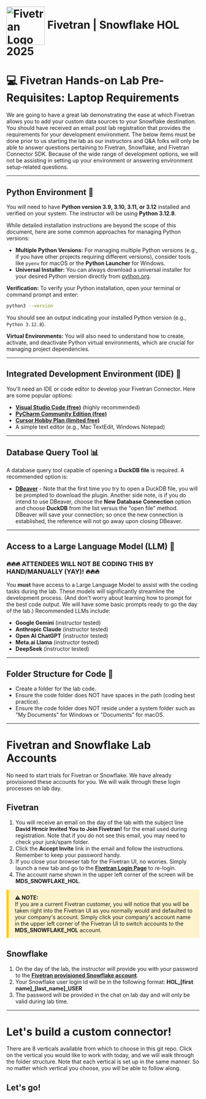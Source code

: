 # <img src="https://i.imgur.com/Og6gFnB.png" alt="Fivetran Logo" width="100" style="vertical-align: middle;"/> Fivetran | Snowflake HOL 2025

# 💻 Fivetran Hands-on Lab Pre-Requisites: Laptop Requirements

We are going to have a great lab demonstrating the ease at which Fivetran allows you to add your custom data sources to your Snowflake destination. You should have received an email post lab registration that provides the requirements for your development environment. The below items must be done prior to us starting the lab as our instructors and Q&A folks will only be able to answer questions pertaining to Fivetran, Snowflake, and Fivetran Connector SDK. Because of the wide range of development options, we will not be assisting in setting up your environment or answering environment setup-related questions.

-----

## Python Environment 🐍

You will need to have **Python version 3.9, 3.10, 3.11, or 3.12** installed and verified on your system. The instructor will be using **Python 3.12.8**.

While detailed installation instructions are beyond the scope of this document, here are some common approaches for managing Python versions:

  * **Multiple Python Versions:** For managing multiple Python versions (e.g., if you have other projects requiring different versions), consider tools like `pyenv` for macOS or the **Python Launcher** for Windows.
  * **Universal Installer:** You can always download a universal installer for your desired Python version directly from [python.org](https://www.python.org/).

**Verification:** To verify your Python installation, open your terminal or command prompt and enter:

```bash
python3 --version
```

You should see an output indicating your installed Python version (e.g., `Python 3.12.8`).

**Virtual Environments:** You will also need to understand how to create, activate, and deactivate Python virtual environments, which are crucial for managing project dependencies.

-----

## Integrated Development Environment (IDE) 📝

You'll need an IDE or code editor to develop your Fivetran Connector. Here are some popular options:

  * **[Visual Studio Code (free)](https://code.visualstudio.com/download)** (highly recommended)
  * **[PyCharm Community Edition (free)](https://www.jetbrains.com/pycharm/download/other.html)**
  * **[Cursor Hobby Plan (limited free)](https://cursor.com/pricing)**
  * A simple text editor (e.g., Mac TextEdit, Windows Notepad)

-----

## Database Query Tool 📊

A database query tool capable of opening a **DuckDB file** is required. A recommended option is:

  * **[DBeaver](https://dbeaver.io/download/)** - Note that the first time you try to open a DuckDB file, you will be prompted to download the plugin. Another side note, is if you do intend to use DBeaver, choose the **New Database Connection** option and choose **DuckDB** from the list versus the "open file" method.  DBeaver will save your connection; so once the new connection is established, the reference will not go away upon closing DBeaver.

-----

## Access to a Large Language Model (LLM) 🧠

### 🔥🔥🔥 ATTENDEES WILL NOT BE CODING THIS BY HAND/MANUALLY (YAY)\! 🔥🔥🔥

You **must** have access to a Large Language Model to assist with the coding tasks during the lab. These models will significantly streamline the development process. (And don't worry about learning how to prompt for the best code output. We will have some basic prompts ready to go the day of the lab.) Recommended LLMs include:

  * **Google Gemini** (instructor tested)
  * **Anthropic Claude** (instructor tested)
  * **Open AI ChatGPT** (instructor tested)
  * **Meta.ai Llama** (instructor tested)
  * **DeepSeek** (instructor tested)
-----

## Folder Structure for Code 📁

  * Create a folder for the lab code.
  * Ensure the code folder does NOT have spaces in the path (coding best practice).
  * Ensure the code folder does NOT reside under a system folder such as "My Documents" for Windows or "Documents" for macOS.
-----

# Fivetran and Snowflake Lab Accounts

No need to start trials for Fivetran or Snowflake. We have already provisioned these accounts for you.  We will walk through these login processes on lab day. 

## Fivetran

1. You will receive an email on the day of the lab with the subject line **David Hrncir Invited You to Join Fivetran!** for the email used during registration.  Note that if you do not see this email, you may need to check your junk/spam folder.
2. Click the **Accept Invite** link in the email and follow the instructions. Remember to keep your password handy.
3. If you close your browser tab for the Fivetran UI, no worries. Simply launch a new tab and go to the **[Fivetran Login Page](https://fivetran.com/login)** to re-login.
4. The account name shown in the upper left corner of the screen will be **MDS_SNOWFLAKE_HOL**.

<div style="background-color: #fff3cd; padding: 12px 16px; border-left: 6px solid #ffcc00; margin-bottom: 20px; margin-top: 10px;">
  <strong>⚠️ NOTE:</strong><br>
If you are a current Fivetran customer, you will notice that you will be taken right into the Fivetran UI as you normally would and defaulted to your company's account. Simply click your company's account name in the upper left corner of the Fivetran UI to switch accounts to the <strong>MDS_SNOWFLAKE_HOL</strong> account.
</div>

## Snowflake

1. On the day of the lab, the instructor will provide you with your password to the **[Fivetran provisioned Snowflake account](https://aa67604.us-central1.gcp.snowflakecomputing.com/console/login#/)**.
2. Your Snowflake user login Id will be in the following format:  **HOL_[first name]_[last_name]_USER**
3. The password will be provided in the chat on lab day and will only be valid during lab time.
-----

# Let's build a custom connector!

There are 8 verticals available from which to choose in this git repo. Click on the vertical you would like to work with today, and we will walk through the folder structure.  Note that each vertical is set up in the same manner. So no matter which vertical you choose, you will be able to follow along.

## Let's go!
